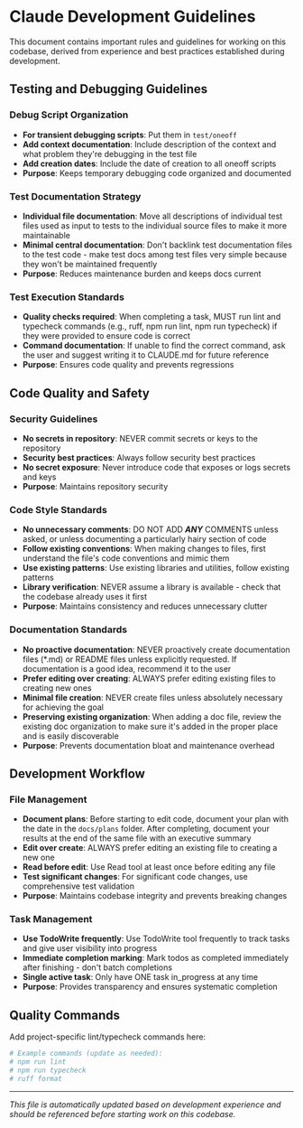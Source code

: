 # Claude Development Guidelines

This document contains important rules and guidelines for working on this codebase, derived from experience and best practices established during development.

## Testing and Debugging Guidelines

### Debug Script Organization
- **For transient debugging scripts**: Put them in `test/oneoff`
- **Add context documentation**: Include description of the context and what problem they're debugging in the test file
- **Add creation dates**: Include the date of creation to all oneoff scripts
- **Purpose**: Keeps temporary debugging code organized and documented

### Test Documentation Strategy
- **Individual file documentation**: Move all descriptions of individual test files used as input to tests to the individual source files to make it more maintainable
- **Minimal central documentation**: Don't backlink test documentation files to the test code - make test docs among test files very simple because they won't be maintained frequently
- **Purpose**: Reduces maintenance burden and keeps docs current

### Test Execution Standards
- **Quality checks required**: When completing a task, MUST run lint and typecheck commands (e.g., ruff, npm run lint, npm run typecheck) if they were provided to ensure code is correct
- **Command documentation**: If unable to find the correct command, ask the user and suggest writing it to CLAUDE.md for future reference
- **Purpose**: Ensures code quality and prevents regressions

## Code Quality and Safety

### Security Guidelines
- **No secrets in repository**: NEVER commit secrets or keys to the repository
- **Security best practices**: Always follow security best practices
- **No secret exposure**: Never introduce code that exposes or logs secrets and keys
- **Purpose**: Maintains repository security

### Code Style Standards
- **No unnecessary comments**: DO NOT ADD ***ANY*** COMMENTS unless asked, or unless documenting a particularly hairy section of code
- **Follow existing conventions**: When making changes to files, first understand the file's code conventions and mimic them
- **Use existing patterns**: Use existing libraries and utilities, follow existing patterns
- **Library verification**: NEVER assume a library is available - check that the codebase already uses it first
- **Purpose**: Maintains consistency and reduces unnecessary clutter

### Documentation Standards
- **No proactive documentation**: NEVER proactively create documentation files (*.md) or README files unless explicitly requested. If documentation is a good idea, recommend it to the user
- **Prefer editing over creating**: ALWAYS prefer editing existing files to creating new ones
- **Minimal file creation**: NEVER create files unless absolutely necessary for achieving the goal
- **Preserving existing organization**: When adding a doc file, review the existing doc organization to make sure it's added in the proper place and is easily discoverable
- **Purpose**: Prevents documentation bloat and maintenance overhead

## Development Workflow

### File Management
- **Document plans**: Before starting to edit code, document your plan with the date in the `docs/plans` folder. After completing, document your results at the end of the same file with an executive summary
- **Edit over create**: ALWAYS prefer editing an existing file to creating a new one
- **Read before edit**: Use Read tool at least once before editing any file
- **Test significant changes**: For significant code changes, use comprehensive test validation
- **Purpose**: Maintains codebase integrity and prevents breaking changes

### Task Management
- **Use TodoWrite frequently**: Use TodoWrite tool frequently to track tasks and give user visibility into progress
- **Immediate completion marking**: Mark todos as completed immediately after finishing - don't batch completions
- **Single active task**: Only have ONE task in_progress at any time
- **Purpose**: Provides transparency and ensures systematic completion

## Quality Commands

Add project-specific lint/typecheck commands here:

```bash
# Example commands (update as needed):
# npm run lint
# npm run typecheck
# ruff format
```

---

*This file is automatically updated based on development experience and should be referenced before starting work on this codebase.*